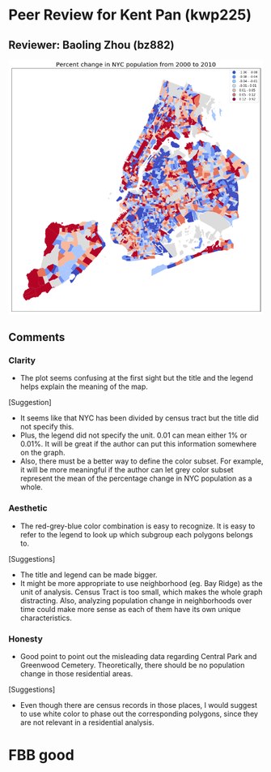 # Peer Review for Kent Pan (kwp225)

## Reviewer: Baoling Zhou (bz882)

![]( pop_change_map.png)

## Comments

### Clarity

-   The plot seems confusing at the first sight but the title and the legend helps explain the meaning of the map.
 

[Suggestion]

-   It seems like that NYC has been divided by census tract but the title did not specify this. 
-   Plus, the legend did not specify the unit. 0.01 can mean either 1% or 0.01%. It will be great if the author can put this information somewhere on the graph. 
-   Also, there must be a better way to define the color subset. For example, it will be more meaningful if the author can let grey color subset represent the mean of the percentage change in NYC population as a whole.

### Aesthetic

-   The red-grey-blue color combination is easy to recognize. It is easy to refer to the legend to look up which subgroup each polygons belongs to.

[Suggestions]

-   The title and legend can be made bigger. 
-   It might be more appropriate to use neighborhood (eg. Bay Ridge) as the unit of analysis. Census Tract is too small, which makes the whole graph distracting. Also, analyzing population change in neighborhoods over time could make more sense as each of them have its own unique characteristics.

### Honesty

-   Good point to point out the misleading data regarding Central Park and Greenwood Cemetery. Theoretically, there should be no population change in those residential areas.

[Suggestions]

-   Even though there are census records in those places, I would suggest to use white color to phase out the corresponding polygons, since they are not relevant in a residential analysis.

# FBB good
